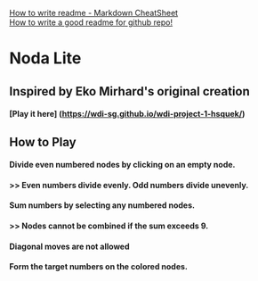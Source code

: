 [How to write readme - Markdown CheatSheet](https://github.com/adam-p/markdown-here/wiki/Markdown-Cheatsheet)  
[How to write a good readme for github repo!](https://gist.github.com/PurpleBooth/109311bb0361f32d87a2)

# Noda Lite
<!---
Read Me Contents
-->
## Inspired by Eko Mirhard's original creation
#### [Play it here] (https://wdi-sg.github.io/wdi-project-1-hsquek/)



## How to Play
#### Divide even numbered nodes by clicking on an empty node.
#### >> Even numbers divide evenly. Odd numbers divide unevenly.



#### Sum numbers by selecting any numbered nodes.
#### >> Nodes cannot be combined if the sum exceeds 9.



#### Diagonal moves are not allowed



#### Form the target numbers on the colored nodes.




